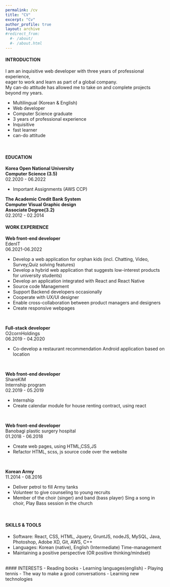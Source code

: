 ```yaml
---
permalink: /cv
title: "CV"
excerpt: "Cv"
author_profile: true
layout: archive
#redirect_from: 
  #- /about/
  #- /about.html
---
```


#### INTRODUCTION 

I am an inquisitive web developer with three years of professional experience,  
eager to work and learn as part of a global company.  
My can-do attitude has allowed me to take on and complete projects beyond my years. 

- Multilingual (Korean & English) 
- Web developer 
- Computer Science graduate
- 3 years of professional experience 
- Inquisitive
- fast learner
- can-do attitude

<br/>

#### EDUCATION

**Korea Open National University  
Computer Science (3.5)**  
02.2020 - 06.2022  
- Important Assignments (AWS CCP)   


**The Academic Credit Bank System    
Computer Visual Graphic design    
Associate Degree(3.2)**  
02.2012 - 02.2014  

#### WORK EXPERIENCE 

**Web front-end developer**      
EdenIT      
06.2021-06.2022    
- Develop a web application for orphan kids (incl. Chatting, Video, Survey,Quiz solving features)
- Develop a hybrid web application that suggests low-interest products for university students)
- Develop an application integrated with React and React Native
- Source code Management
- Support Backend developers occasionally
- Cooperate with UX/UI designer
- Enable cross-collaboration between product managers and designers
- Create responsive webpages  
<br/>


**Full-stack developer**    
O2cornHoldings    
06.2019 - 04.2020    
- Co-develop a restaurant recommendation Android application based on location    
<br/>

**Web front-end developer**    
ShareKIM    
Internship program   
02.2019 - 05.2019    
- Internship  
- Create calendar module for house renting contract, using react  
<br/>

**Web front-end developer**    
Banobagi plastic surgery hospital    
01.2018 - 06.2018    
- Create web pages, using HTML,CSS,JS
- Refactor HTML, scss, js source code over the website    
<br/>


**Korean Army**  
11.2014 - 08.2016    
- Deliver petrol to fill Army tanks
- Volunteer to give counseling to young recruits 
- Member of the choir (singer) and band (bass player) Sing a song in choir, Play Bass session in the church  

<br/>

#### SKILLS & TOOLS 

- Software:  React, CSS, HTML, Jquery, GruntJS, nodeJS, MySQL, Java, Photoshop, Adobe XD, Git, AWS, C++  
- Languages: Korean (native), English (Intermediate)
Time-management   
- Maintaining a positive perspective (OR positive thinking/mindset)  

<br/>
#### INTERESTS
- Reading books   
- Learning languages(english)  
- Playing tennis  
- The way to make a good conversations  
- Learning new technologies  





